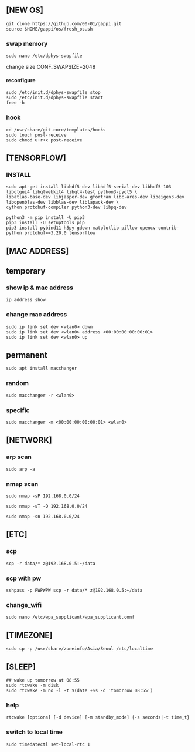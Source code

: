 ## [NEW OS]

    git clone https://github.com/00-01/gappi.git
    source $HOME/gappi/os/fresh_os.sh

### swap memory
    sudo nano /etc/dphys-swapfile
change size
CONF_SWAPSIZE=2048

#### reconfigure
    sudo /etc/init.d/dphys-swapfile stop
    sudo /etc/init.d/dphys-swapfile start
    free -h

### hook
    cd /usr/share/git-core/templates/hooks
    sudo touch post-receive
    sudo chmod u+r+x post-receive


## [TENSORFLOW]
### INSTALL
    sudo apt-get install libhdf5-dev libhdf5-serial-dev libhdf5-103 libqtgui4 libqtwebkit4 libqt4-test python3-pyqt5 \
    libatlas-base-dev libjasper-dev gfortran libc-ares-dev libeigen3-dev libopenblas-dev libblas-dev liblapack-dev \
    cython protobuf-compiler python3-dev libpq-dev

    python3 -m pip install -U pip3
    pip3 install -U setuptools pip
    pip3 install pybind11 h5py gdown matplotlib pillow opencv-contrib-python protobuf==3.20.0 tensorflow


## [MAC ADDRESS]

## temporary
### show ip & mac address
    ip address show
### change mac address
    sudo ip link set dev <wlan0> down
    sudo ip link set dev <wlan0> address <00:00:00:00:00:01>
    sudo ip link set dev <wlan0> up

## permanent
    sudo apt install macchanger
    
### random
    sudo macchanger -r <wlan0>
### specific
    sudo macchanger -m <00:00:00:00:00:01> <wlan0>

## [NETWORK]

### arp scan
    sudo arp -a

### nmap scan
    sudo nmap -sP 192.168.0.0/24
    
    sudo nmap -sT -O 192.168.0.0/24
    
    sudo nmap -sn 192.168.0.0/24


## [ETC]

### scp
    scp -r data/* z@192.168.0.5:~/data

### scp with pw
    sshpass -p PWPWPW scp -r data/* z@192.168.0.5:~/data

### change_wifi
    sudo nano /etc/wpa_supplicant/wpa_supplicant.conf

## [TIMEZONE]
    sudo cp -p /usr/share/zoneinfo/Asia/Seoul /etc/localtime

## [SLEEP]
    ## wake up tomorrow at 08:55
    sudo rtcwake -m disk
    sudo rtcwake -m no -l -t $(date +%s -d 'tomorrow 08:55')

### help
    rtcwake [options] [-d device] [-m standby_mode] {-s seconds|-t time_t}

### switch to local time
    sudo timedatectl set-local-rtc 1

